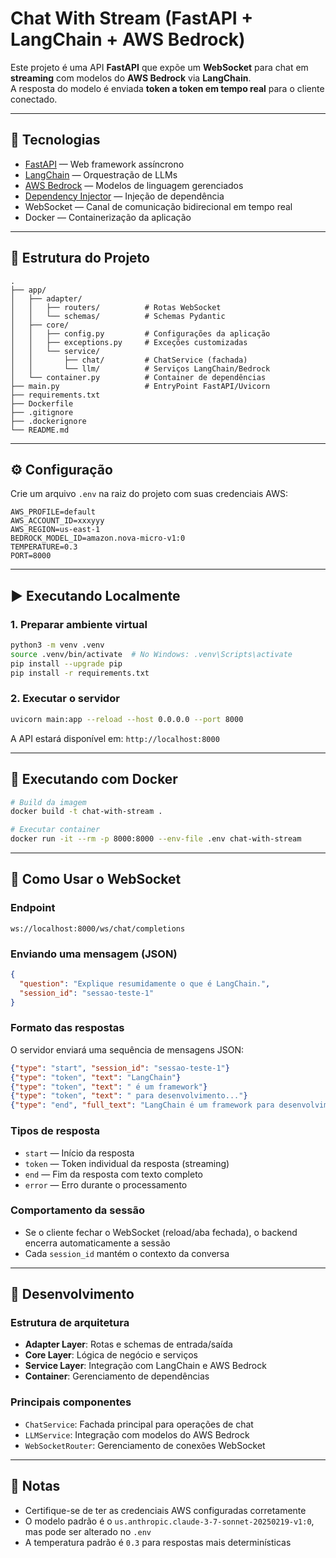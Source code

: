 # Chat With Stream (FastAPI + LangChain + AWS Bedrock)

Este projeto é uma API **FastAPI** que expõe um **WebSocket** para chat em **streaming** com modelos do **AWS Bedrock** via **LangChain**.  
A resposta do modelo é enviada **token a token em tempo real** para o cliente conectado.

---

## 🚀 Tecnologias

- [FastAPI](https://fastapi.tiangolo.com/) — Web framework assíncrono
- [LangChain](https://www.langchain.com/) — Orquestração de LLMs
- [AWS Bedrock](https://aws.amazon.com/bedrock/) — Modelos de linguagem gerenciados
- [Dependency Injector](https://python-dependency-injector.ets-labs.org/) — Injeção de dependência
- WebSocket — Canal de comunicação bidirecional em tempo real
- Docker — Containerização da aplicação

---

## 📂 Estrutura do Projeto

```
.
├── app/
│   ├── adapter/
│   │   ├── routers/          # Rotas WebSocket
│   │   └── schemas/          # Schemas Pydantic
│   ├── core/
│   │   ├── config.py         # Configurações da aplicação
│   │   ├── exceptions.py     # Exceções customizadas
│   │   └── service/
│   │       ├── chat/         # ChatService (fachada)
│   │       └── llm/          # Serviços LangChain/Bedrock
│   └── container.py          # Container de dependências
├── main.py                   # EntryPoint FastAPI/Uvicorn
├── requirements.txt
├── Dockerfile
├── .gitignore
├── .dockerignore
└── README.md
```

---

## ⚙️ Configuração

Crie um arquivo `.env` na raiz do projeto com suas credenciais AWS:

```env
AWS_PROFILE=default
AWS_ACCOUNT_ID=xxxyyy
AWS_REGION=us-east-1
BEDROCK_MODEL_ID=amazon.nova-micro-v1:0
TEMPERATURE=0.3
PORT=8000
```

---

## ▶️ Executando Localmente

### 1. Preparar ambiente virtual

```bash
python3 -m venv .venv
source .venv/bin/activate  # No Windows: .venv\Scripts\activate
pip install --upgrade pip
pip install -r requirements.txt
```

### 2. Executar o servidor

```bash
uvicorn main:app --reload --host 0.0.0.0 --port 8000
```

A API estará disponível em: `http://localhost:8000`

---

## 🐳 Executando com Docker

```bash
# Build da imagem
docker build -t chat-with-stream .

# Executar container
docker run -it --rm -p 8000:8000 --env-file .env chat-with-stream
```

---

## 💬 Como Usar o WebSocket

### Endpoint
```
ws://localhost:8000/ws/chat/completions
```

### Enviando uma mensagem (JSON)
```json
{
  "question": "Explique resumidamente o que é LangChain.",
  "session_id": "sessao-teste-1"
}
```

### Formato das respostas
O servidor enviará uma sequência de mensagens JSON:

```json
{"type": "start", "session_id": "sessao-teste-1"}
{"type": "token", "text": "LangChain"}
{"type": "token", "text": " é um framework"}
{"type": "token", "text": " para desenvolvimento..."}
{"type": "end", "full_text": "LangChain é um framework para desenvolvimento..."}
```

### Tipos de resposta
- `start` — Início da resposta
- `token` — Token individual da resposta (streaming)
- `end` — Fim da resposta com texto completo
- `error` — Erro durante o processamento

### Comportamento da sessão
- Se o cliente fechar o WebSocket (reload/aba fechada), o backend encerra automaticamente a sessão
- Cada `session_id` mantém o contexto da conversa

---

## 🔧 Desenvolvimento

### Estrutura de arquitetura
- **Adapter Layer**: Rotas e schemas de entrada/saída
- **Core Layer**: Lógica de negócio e serviços
- **Service Layer**: Integração com LangChain e AWS Bedrock
- **Container**: Gerenciamento de dependências

### Principais componentes
- `ChatService`: Fachada principal para operações de chat
- `LLMService`: Integração com modelos do AWS Bedrock
- `WebSocketRouter`: Gerenciamento de conexões WebSocket

---

## 📝 Notas

- Certifique-se de ter as credenciais AWS configuradas corretamente
- O modelo padrão é o `us.anthropic.claude-3-7-sonnet-20250219-v1:0`, mas pode ser alterado no `.env`
- A temperatura padrão é `0.3` para respostas mais determinísticas
